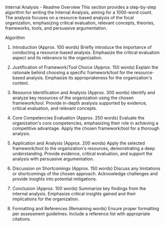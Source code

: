 Internal Analysis - Readme
Overview
This section provides a step-by-step algorithm for writing the Internal Analysis, aiming for a 1000-word count. The analysis focuses on a resource-based analysis of the focal organization, emphasizing critical evaluation, relevant concepts, theories, frameworks, tools, and persuasive argumentation.

Algorithm
1. Introduction (Approx. 100 words)
Briefly introduce the importance of conducting a resource-based analysis. Emphasize the critical evaluation aspect and its relevance to the organization.

2. Justification of Framework/Tool Choice (Approx. 150 words)
Explain the rationale behind choosing a specific framework/tool for the resource-based analysis. Emphasize its appropriateness for the organization's context.

3. Resource Identification and Analysis (Approx. 300 words)
Identify and analyze key resources of the organization using the chosen framework/tool. Provide in-depth analysis supported by evidence, critical evaluation, and relevant concepts.

4. Core Competencies Evaluation (Approx. 250 words)
Evaluate the organization's core competencies, emphasizing their role in achieving a competitive advantage. Apply the chosen framework/tool for a thorough analysis.

5. Application and Analysis (Approx. 200 words)
Apply the selected framework/tool to the organization's resources, demonstrating a deep understanding. Provide evidence, critical evaluation, and support the analysis with persuasive argumentation.

6. Discussion on Shortcomings (Approx. 150 words)
Discuss any limitations or shortcomings of the chosen approach. Acknowledge challenges and provide insights into potential mitigations.

7. Conclusion (Approx. 100 words)
Summarize key findings from the internal analysis. Emphasize critical insights gained and their implications for the organization.

8. Formatting and References (Remaining words)
Ensure proper formatting per assessment guidelines. Include a reference list with appropriate citations.
